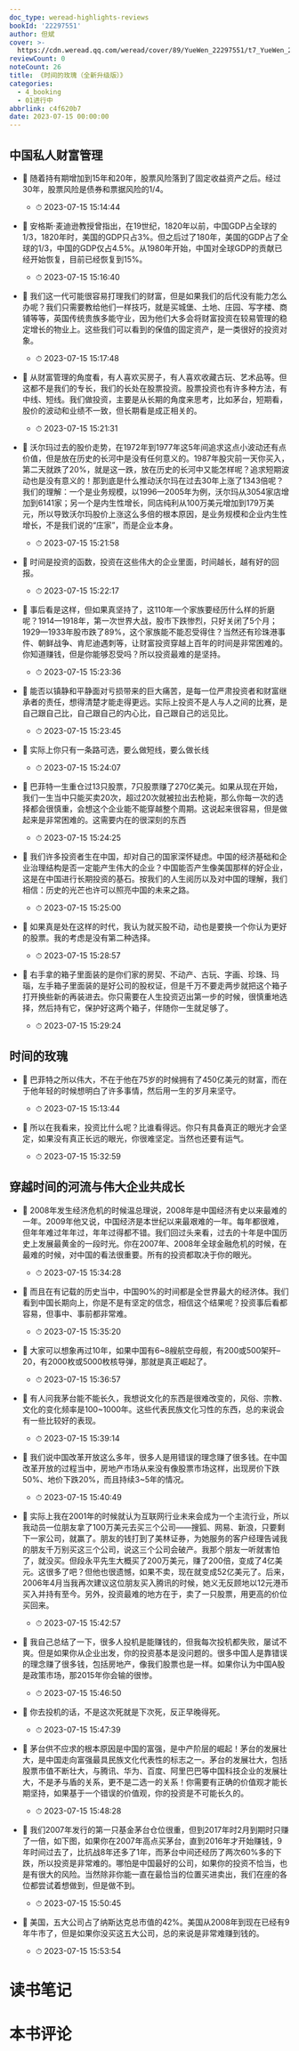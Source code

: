 ```yaml
---
doc_type: weread-highlights-reviews
bookId: '22297551'
author: 但斌
cover: >-
  https://cdn.weread.qq.com/weread/cover/89/YueWen_22297551/t7_YueWen_22297551.jpg
reviewCount: 0
noteCount: 26
title: 《时间的玫瑰（全新升级版）》
categories:
  - 4_booking
  - 01进行中
abbrlink: c4f620b7
date: 2023-07-15 00:00:00
---
```



## 中国私人财富管理


- 📌 随着持有期增加到15年和20年，股票风险落到了固定收益资产之后。经过30年，股票风险是债券和票据风险的1/4。 
    - ⏱ 2023-07-15 15:14:44 

- 📌 安格斯·麦迪逊教授曾指出，在19世纪，1820年以前，中国GDP占全球的1/3，1820年时，美国的GDP只占3%。但之后过了180年，美国的GDP占了全球的1/3，中国的GDP仅占4.5%。从1980年开始，中国对全球GDP的贡献已经开始恢复，目前已经恢复到15%。 
    - ⏱ 2023-07-15 15:16:40 

- 📌 我们这一代可能很容易打理我们的财富，但是如果我们的后代没有能力怎么办呢？我们只需要教给他们一样技巧，就是买城堡、土地、庄园、写字楼、商铺等等，英国传统贵族多能守业，因为他们大多会将财富投资在较易管理的稳定增长的物业上。这些我们可以看到的保值的固定资产，是一类很好的投资对象。 
    - ⏱ 2023-07-15 15:17:48 

- 📌 从财富管理的角度看，有人喜欢买房子，有人喜欢收藏古玩、艺术品等。但这都不是我们的专长，我们的长处在股票投资。股票投资也有许多种方法，有中线、短线。我们做投资，主要是从长期的角度来思考，比如茅台，短期看，股价的波动和业绩不一致，但长期看是成正相关的。 
    - ⏱ 2023-07-15 15:21:31 

- 📌 沃尔玛过去的股价走势，在1972年到1977年这5年间追求这点小波动还有点价值，但是放在历史的长河中是没有任何意义的。1987年股灾前一天你买入，第二天就跌了20%，就是这一跌，放在历史的长河中又能怎样呢？追求短期波动也是没有意义的！那到底是什么推动沃尔玛在过去30年上涨了1343倍呢？我们的理解：一个是业务规模，以1996—2005年为例，沃尔玛从3054家店增加到6141家；另一个是内生性增长，同店纯利从100万美元增加到179万美元，所以导致沃尔玛股价上涨这么多倍的根本原因，是业务规模和企业内生性增长，不是我们说的“庄家”，而是企业本身。 
    - ⏱ 2023-07-15 15:21:58 

- 📌 时间是投资的函数，投资在这些伟大的企业里面，时间越长，越有好的回报。 
    - ⏱ 2023-07-15 15:22:17 

- 📌 事后看是这样，但如果真坚持了，这110年一个家族要经历什么样的折磨呢？1914—1918年，第一次世界大战，股市下跌惨烈，只好关闭了5个月；1929—1933年股市跌了89%，这个家族能不能忍受得住？当然还有珍珠港事件、朝鲜战争、肯尼迪遇刺等，让财富投资穿越上百年的时间是非常困难的。你知道赚钱，但是你能够忍受吗？所以投资最难的是坚持。 
    - ⏱ 2023-07-15 15:23:36 

- 📌 能否以镇静和平静面对亏损带来的巨大痛苦，是每一位严肃投资者和财富继承者的责任，想得清楚才能走得更远。实际上投资不是人与人之间的比赛，是自己跟自己比，自己跟自己的内心比，自己跟自己的远见比。 
    - ⏱ 2023-07-15 15:23:45 

- 📌 实际上你只有一条路可选，要么做短线，要么做长线 
    - ⏱ 2023-07-15 15:24:07 

- 📌 巴菲特一生重仓过13只股票，7只股票赚了270亿美元。如果从现在开始，我们一生当中只能买卖20次，超过20次就被拉出去枪毙，那么你每一次的选择都会很慎重，会想这个企业能不能穿越整个周期。这说起来很容易，但是做起来是非常困难的。这需要内在的很深刻的东西 
    - ⏱ 2023-07-15 15:24:25 

- 📌 我们许多投资者生在中国，却对自己的国家深怀疑虑。中国的经济基础和企业治理结构是否一定能产生伟大的企业？中国能否产生像美国那样的好企业，这是在中国进行长期投资的基石。按我们的人生阅历以及对中国的理解，我们相信：历史的光芒也许可以照亮中国的未来之路。 
    - ⏱ 2023-07-15 15:25:00 

- 📌 如果真是处在这样的时代，我认为就买股不动，动也是要换一个你认为更好的股票。我的考虑是没有第二种选择。 
    - ⏱ 2023-07-15 15:28:57 

- 📌 右手拿的箱子里面装的是你们家的房契、不动产、古玩、字画、珍珠、玛瑙，左手箱子里面装的是好公司的股权证，但是千万不要走两步就把这个箱子打开换些新的再装进去。你只需要在人生投资迈出第一步的时候，很慎重地选择，然后持有它，保护好这两个箱子，伴随你一生就足够了。 
    - ⏱ 2023-07-15 15:29:24 
## 时间的玫瑰


- 📌 巴菲特之所以伟大，不在于他在75岁的时候拥有了450亿美元的财富，而在于他年轻的时候想明白了许多事情，然后用一生的岁月来坚守。 
    - ⏱ 2023-07-15 15:13:44 

- 📌 所以在我看来，投资比什么呢？比谁看得远。你只有具备真正的眼光才会坚定，如果没有真正长远的眼光，你很难坚定。当然也还要有运气。 
    - ⏱ 2023-07-15 15:32:59 
## 穿越时间的河流与伟大企业共成长


- 📌 2008年发生经济危机的时候温总理说，2008年是中国经济有史以来最难的一年。2009年他又说，中国经济是本世纪以来最艰难的一年。每年都很难，但年年难过年年过，年年过得都不错。我们回过头来看，过去的十年是中国历史上发展最黄金的一段时光。你在2007年、2008年全球金融危机的时候，在最难的时候，对中国的看法很重要。所有的投资都取决于你的眼光。 
    - ⏱ 2023-07-15 15:34:28 

- 📌 而且在有记载的历史当中，中国90%的时间都是全世界最大的经济体。我们看到中国长期向上，你是不是有坚定的信念，相信这个结果呢？投资事后看都容易，但事中、事前都非常难。 
    - ⏱ 2023-07-15 15:35:20 

- 📌 大家可以想象再过10年，如果中国有6~8艘航空母舰，有200或500架歼–20，有2000枚或5000枚核导弹，那就是真正崛起了。 
    - ⏱ 2023-07-15 15:36:57 

- 📌 有人问我茅台能不能长久，我想说文化的东西是很难改变的，风俗、宗教、文化的变化频率是100~1000年。这些代表民族文化习性的东西，总的来说会有一些比较好的表现。 
    - ⏱ 2023-07-15 15:39:14 

- 📌 我们说中国改革开放这么多年，很多人是用错误的理念赚了很多钱。在中国改革开放的过程当中，房地产市场从来没有像股票市场这样，出现房价下跌50%、地价下跌20%，而且持续3~5年的情况。 
    - ⏱ 2023-07-15 15:40:49 

- 📌 实际上我在2001年的时候就认为互联网行业未来会成为一个主流行业，所以我动员一位朋友拿了100万美元去买三个公司——搜狐、网易、新浪，只要剩下一家公司，就赢了。朋友的钱打到了美林证券，为她服务的客户经理告诫我的朋友千万别买这三个公司，说这三个公司会破产。我那个朋友一听就害怕了，就没买。但段永平先生大概买了200万美元，赚了200倍，变成了4亿美元。这很多了吧？但他也很遗憾，如果不卖，现在就变成52亿美元了。后来，2006年4月当我再次建议这位朋友买入腾讯的时候，她义无反顾地以12元港币买入并持有至今。另外，投资最难的地方在于，卖了一只股票，用更高的价位买回来。 
    - ⏱ 2023-07-15 15:42:57 

- 📌 我自己总结了一下，很多人投机是能赚钱的，但我每次投机都失败，屡试不爽。但是如果你从企业出发，你的投资基本是没问题的。很多中国人是靠错误的理念赚了很多钱，包括房地产，像我们股票也是一样。如果你认为中国A股是政策市场，那2015年你会输的很惨。 
    - ⏱ 2023-07-15 15:46:50 

- 📌 你去投机的话，不是这次死就是下次死，反正早晚得死。 
    - ⏱ 2023-07-15 15:47:39 

- 📌 茅台供不应求的根本原因是中国的富强，是中产阶层的崛起！茅台的发展壮大，是中国走向富强最具民族文化代表性的标志之一。茅台的发展壮大，包括股票市值不断壮大，与腾讯、华为、百度、阿里巴巴等中国科技企业的发展壮大，不是矛与盾的关系，更不是二选一的关系！你需要有正确的价值观才能长期坚持，如果基于一个错误的价值观，你的投资是不可能长久的。 
    - ⏱ 2023-07-15 15:48:28 

- 📌 我们2007年发行的第一只基金茅台仓位很重，但到2017年时2月到期时只赚了一倍，如下图，如果你在2007年高点买茅台，直到2016年才开始赚钱，9年时间过去了，比抗战8年还多了1年，而茅台中间还经历了两次60%多的下跌，所以投资是非常难的。哪怕是中国最好的公司，如果你的投资不恰当，也是有很大的风险。当然除非你能一直在最恰当的位置买进卖出，我们在座的各位都尝试着想做到，但是做不到。 
    - ⏱ 2023-07-15 15:50:45 

- 📌 美国，五大公司占了纳斯达克总市值的42%。美国从2008年到现在已经有9年牛市了，但是如果你没买这五大公司，总的来说是非常难赚到钱的。 
    - ⏱ 2023-07-15 15:53:54 

# 读书笔记


# 本书评论

